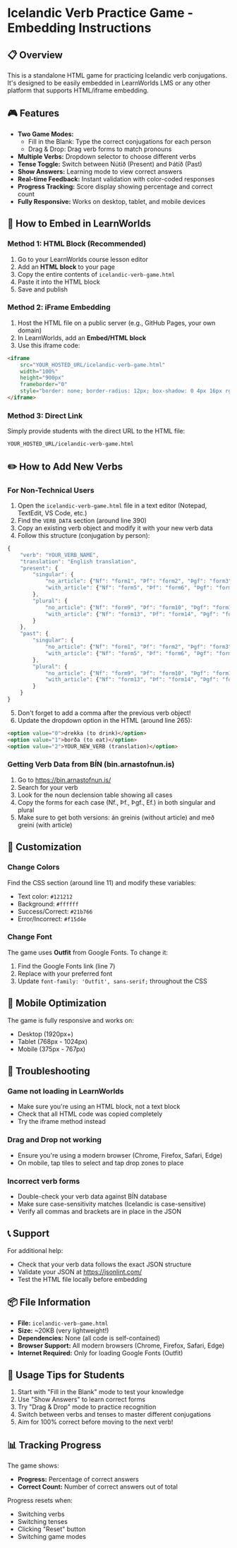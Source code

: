 # Icelandic Verb Practice Game - Embedding Instructions

## 📋 Overview
This is a standalone HTML game for practicing Icelandic verb conjugations. It's designed to be easily embedded in LearnWorlds LMS or any other platform that supports HTML/iframe embedding.

## 🎮 Features
- **Two Game Modes:**
  - Fill in the Blank: Type the correct conjugations for each person
  - Drag & Drop: Drag verb forms to match pronouns
- **Multiple Verbs:** Dropdown selector to choose different verbs
- **Tense Toggle:** Switch between Nútíð (Present) and Þátíð (Past)
- **Show Answers:** Learning mode to view correct answers
- **Real-time Feedback:** Instant validation with color-coded responses
- **Progress Tracking:** Score display showing percentage and correct count
- **Fully Responsive:** Works on desktop, tablet, and mobile devices

## 🔗 How to Embed in LearnWorlds

### Method 1: HTML Block (Recommended)
1. Go to your LearnWorlds course lesson editor
2. Add an **HTML block** to your page
3. Copy the entire contents of `icelandic-verb-game.html`
4. Paste it into the HTML block
5. Save and publish

### Method 2: iFrame Embedding
1. Host the HTML file on a public server (e.g., GitHub Pages, your own domain)
2. In LearnWorlds, add an **Embed/HTML block**
3. Use this iframe code:
```html
<iframe 
    src="YOUR_HOSTED_URL/icelandic-verb-game.html" 
    width="100%" 
    height="900px" 
    frameborder="0"
    style="border: none; border-radius: 12px; box-shadow: 0 4px 16px rgba(0,0,0,0.1);">
</iframe>
```

### Method 3: Direct Link
Simply provide students with the direct URL to the HTML file:
```
YOUR_HOSTED_URL/icelandic-verb-game.html
```

## ✏️ How to Add New Verbs

### For Non-Technical Users
1. Open the `icelandic-verb-game.html` file in a text editor (Notepad, TextEdit, VS Code, etc.)
2. Find the `VERB_DATA` section (around line 390)
3. Copy an existing verb object and modify it with your new verb data
4. Follow this structure (conjugation by person):

```javascript
{
    "verb": "YOUR_VERB_NAME",
    "translation": "English translation",
    "present": {
        "singular": {
            "no_article": {"Nf": "form1", "Þf": "form2", "Þgf": "form3", "Ef": "form4"},
            "with_article": {"Nf": "form5", "Þf": "form6", "Þgf": "form7", "Ef": "form8"}
        },
        "plural": {
            "no_article": {"Nf": "form9", "Þf": "form10", "Þgf": "form11", "Ef": "form12"},
            "with_article": {"Nf": "form13", "Þf": "form14", "Þgf": "form15", "Ef": "form16"}
        }
    },
    "past": {
        "singular": {
            "no_article": {"Nf": "form1", "Þf": "form2", "Þgf": "form3", "Ef": "form4"},
            "with_article": {"Nf": "form5", "Þf": "form6", "Þgf": "form7", "Ef": "form8"}
        },
        "plural": {
            "no_article": {"Nf": "form9", "Þf": "form10", "Þgf": "form11", "Ef": "form12"},
            "with_article": {"Nf": "form13", "Þf": "form14", "Þgf": "form15", "Ef": "form16"}
        }
    }
}
```

5. Don't forget to add a comma after the previous verb object!
6. Update the dropdown option in the HTML (around line 265):
```html
<option value="0">drekka (to drink)</option>
<option value="1">borða (to eat)</option>
<option value="2">YOUR_NEW_VERB (translation)</option>
```

### Getting Verb Data from BÍN (bin.arnastofnun.is)
1. Go to https://bin.arnastofnun.is/
2. Search for your verb
3. Look for the noun declension table showing all cases
4. Copy the forms for each case (Nf., Þf., Þgf., Ef.) in both singular and plural
5. Make sure to get both versions: án greinis (without article) and með greini (with article)

## 🎨 Customization

### Change Colors
Find the CSS section (around line 11) and modify these variables:
- Text color: `#121212`
- Background: `#ffffff`
- Success/Correct: `#21b766`
- Error/Incorrect: `#f15d4e`

### Change Font
The game uses **Outfit** from Google Fonts. To change it:
1. Find the Google Fonts link (line 7)
2. Replace with your preferred font
3. Update `font-family: 'Outfit', sans-serif;` throughout the CSS

## 📱 Mobile Optimization
The game is fully responsive and works on:
- Desktop (1920px+)
- Tablet (768px - 1024px)
- Mobile (375px - 767px)

## 🐛 Troubleshooting

### Game not loading in LearnWorlds
- Make sure you're using an HTML block, not a text block
- Check that all HTML code was copied completely
- Try the iframe method instead

### Drag and Drop not working
- Ensure you're using a modern browser (Chrome, Firefox, Safari, Edge)
- On mobile, tap tiles to select and tap drop zones to place

### Incorrect verb forms
- Double-check your verb data against BÍN database
- Make sure case-sensitivity matches (Icelandic is case-sensitive)
- Verify all commas and brackets are in place in the JSON

## 📞 Support
For additional help:
- Check that your verb data follows the exact JSON structure
- Validate your JSON at https://jsonlint.com/
- Test the HTML file locally before embedding

## 📦 File Information
- **File:** `icelandic-verb-game.html`
- **Size:** ~20KB (very lightweight!)
- **Dependencies:** None (all code is self-contained)
- **Browser Support:** All modern browsers (Chrome, Firefox, Safari, Edge)
- **Internet Required:** Only for loading Google Fonts (Outfit)

## 🎯 Usage Tips for Students
1. Start with "Fill in the Blank" mode to test your knowledge
2. Use "Show Answers" to learn correct forms
3. Try "Drag & Drop" mode to practice recognition
4. Switch between verbs and tenses to master different conjugations
5. Aim for 100% correct before moving to the next verb!

## 📊 Tracking Progress
The game shows:
- **Progress:** Percentage of correct answers
- **Correct Count:** Number of correct answers out of total

Progress resets when:
- Switching verbs
- Switching tenses
- Clicking "Reset" button
- Switching game modes
